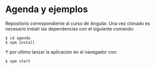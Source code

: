 # Agenda y ejemplos

Repositorio correspondiente al curso de Angular.
Una vez clonado es necesario instalr las dependencias con el siguiente comando:

```
$ cd agenda
$ npm install
```

Y por ultimo lanzar la aplicacion en el navegador con:

```
$ npm start
```